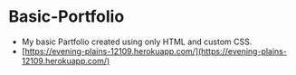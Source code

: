 # Basic-Portfolio
* My basic Partfolio created using only HTML and custom CSS. 
* [https://evening-plains-12109.herokuapp.com/](https://evening-plains-12109.herokuapp.com/)
